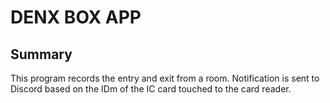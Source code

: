# DENX BOX APP

## Summary

This program records the entry and exit from a room.
Notification is sent to Discord based on the IDm of the IC card touched to the card reader.
